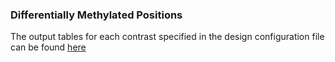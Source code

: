### Differentially Methylated Positions
The output tables for each contrast specified in the design configuration file can be found [here](differential_methylated_pos.zip)
